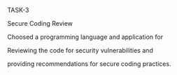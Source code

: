 TASK-3











Secure Coding Review















Choosed a programming language and application for















Reviewing the code for security vulnerabilities and














providing recommendations for secure coding practices.
